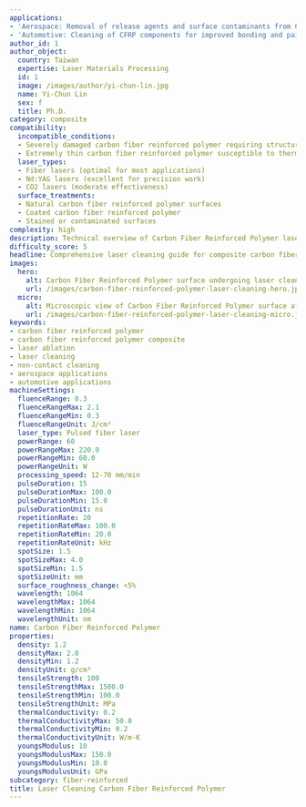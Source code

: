 ```yaml
---
applications:
- 'Aerospace: Removal of release agents and surface contaminants from CFRP parts'
- 'Automotive: Cleaning of CFRP components for improved bonding and painting'
author_id: 1
author_object:
  country: Taiwan
  expertise: Laser Materials Processing
  id: 1
  image: /images/author/yi-chun-lin.jpg
  name: Yi-Chun Lin
  sex: f
  title: Ph.D.
category: composite
compatibility:
  incompatible_conditions:
  - Severely damaged carbon fiber reinforced polymer requiring structural repair
  - Extremely thin carbon fiber reinforced polymer susceptible to thermal damage
  laser_types:
  - Fiber lasers (optimal for most applications)
  - Nd:YAG lasers (excellent for precision work)
  - CO2 lasers (moderate effectiveness)
  surface_treatments:
  - Natural carbon fiber reinforced polymer surfaces
  - Coated carbon fiber reinforced polymer
  - Stained or contaminated surfaces
complexity: high
description: Technical overview of Carbon Fiber Reinforced Polymer laser cleaning applications and parameters
difficulty_score: 5
headline: Comprehensive laser cleaning guide for composite carbon fiber reinforced polymer
images:
  hero:
    alt: Carbon Fiber Reinforced Polymer surface undergoing laser cleaning showing precise contamination removal
    url: /images/carbon-fiber-reinforced-polymer-laser-cleaning-hero.jpg
  micro:
    alt: Microscopic view of Carbon Fiber Reinforced Polymer surface after laser cleaning showing detailed surface structure
    url: /images/carbon-fiber-reinforced-polymer-laser-cleaning-micro.jpg
keywords:
- carbon fiber reinforced polymer
- carbon fiber reinforced polymer composite
- laser ablation
- laser cleaning
- non-contact cleaning
- aerospace applications
- automotive applications
machineSettings:
  fluenceRange: 0.3
  fluenceRangeMax: 2.1
  fluenceRangeMin: 0.3
  fluenceRangeUnit: J/cm²
  laser_type: Pulsed fiber laser
  powerRange: 60
  powerRangeMax: 220.0
  powerRangeMin: 60.0
  powerRangeUnit: W
  processing_speed: 12-70 mm/min
  pulseDuration: 15
  pulseDurationMax: 100.0
  pulseDurationMin: 15.0
  pulseDurationUnit: ns
  repetitionRate: 20
  repetitionRateMax: 100.0
  repetitionRateMin: 20.0
  repetitionRateUnit: kHz
  spotSize: 1.5
  spotSizeMax: 4.0
  spotSizeMin: 1.5
  spotSizeUnit: mm
  surface_roughness_change: <5%
  wavelength: 1064
  wavelengthMax: 1064
  wavelengthMin: 1064
  wavelengthUnit: nm
name: Carbon Fiber Reinforced Polymer
properties:
  density: 1.2
  densityMax: 2.0
  densityMin: 1.2
  densityUnit: g/cm³
  tensileStrength: 100
  tensileStrengthMax: 1500.0
  tensileStrengthMin: 100.0
  tensileStrengthUnit: MPa
  thermalConductivity: 0.2
  thermalConductivityMax: 50.0
  thermalConductivityMin: 0.2
  thermalConductivityUnit: W/m·K
  youngsModulus: 10
  youngsModulusMax: 150.0
  youngsModulusMin: 10.0
  youngsModulusUnit: GPa
subcategory: fiber-reinforced
title: Laser Cleaning Carbon Fiber Reinforced Polymer
---
```

